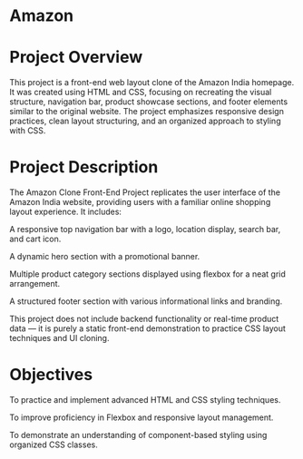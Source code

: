 # Amazon

# Project Overview

This project is a front-end web layout clone of the Amazon India homepage. It was created using HTML and CSS, focusing on recreating the visual structure, navigation bar, product showcase sections, and footer elements similar to the original website. The project emphasizes responsive design practices, clean layout structuring, and an organized approach to styling with CSS.

# Project Description

The Amazon Clone Front-End Project replicates the user interface of the Amazon India website, providing users with a familiar online shopping layout experience. It includes:

A responsive top navigation bar with a logo, location display, search bar, and cart icon.

A dynamic hero section with a promotional banner.

Multiple product category sections displayed using flexbox for a neat grid arrangement.

A structured footer section with various informational links and branding.

This project does not include backend functionality or real-time product data — it is purely a static front-end demonstration to practice CSS layout techniques and UI cloning.

# Objectives

To practice and implement advanced HTML and CSS styling techniques.

To improve proficiency in Flexbox and responsive layout management.

To demonstrate an understanding of component-based styling using organized CSS classes.


